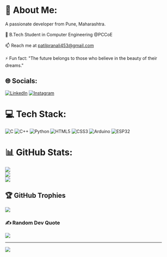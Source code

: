 # 💫 About Me:
A passionate developer from Pune, Maharashtra.<br><br>🌱 B.Tech Student in Computer Engineering @PCCoE<br><br>📫 Reach me at patilpranali453@gmail.com<br><br>⚡ Fun fact: "The future belongs to those who believe in the beauty of their dreams."

## 🌐 Socials:
[![LinkedIn](https://img.shields.io/badge/LinkedIn-%230077B5.svg?logo=linkedin&logoColor=white)](https://linkedin.com/in/pranali-patil-180763292/) 
[![Instagram](https://img.shields.io/badge/Instagram-%23E4405F.svg?logo=Instagram&logoColor=white)](https://instagram.com/Pranali_Patil_305)

# 💻 Tech Stack:
![C](https://img.shields.io/badge/c-%2300599C.svg?style=for-the-badge&logo=c&logoColor=white) 
![C++](https://img.shields.io/badge/c++-%2300599C.svg?style=for-the-badge&logo=c%2B%2B&logoColor=white) 
![Python](https://img.shields.io/badge/python-%2314354C.svg?style=for-the-badge&logo=python&logoColor=white) 
![HTML5](https://img.shields.io/badge/html5-%23E34F26.svg?style=for-the-badge&logo=html5&logoColor=white) 
![CSS3](https://img.shields.io/badge/css3-%231572B6.svg?style=for-the-badge&logo=css3&logoColor=white) 
![Arduino](https://img.shields.io/badge/arduino-%23E34F26.svg?style=for-the-badge&logo=arduino&logoColor=white) 
![ESP32](https://img.shields.io/badge/esp32-%23E34F26.svg?style=for-the-badge&logo=esp32&logoColor=white) 

# 📊 GitHub Stats:
![](https://github-readme-stats.vercel.app/api?username=pranalipatil21&theme=dark&hide_border=false&include_all_commits=true&count_private=false)<br/>
![](https://github-readme-streak-stats.herokuapp.com/?user=pranalipatil21&theme=dark&hide_border=false)<br/>
![](https://github-readme-stats.vercel.app/api/top-langs/?username=pranalipatil21&theme=dark&hide_border=false&include_all_commits=true&count_private=false&layout=compact)

## 🏆 GitHub Trophies
![](https://github-profile-trophy.vercel.app/?username=pranalipatil21&theme=monokai&no-frame=false&no-bg=true&margin-w=4)

### ✍️ Random Dev Quote
![](https://quotes-github-readme.vercel.app/api?type=horizontal&theme=radical)

---
[![](https://visitcount.itsvg.in/api?id=pranalipatil21&icon=6&color=0)](https://visitcount.itsvg.in)

<!-- Proudly created with GPRM ( https://gprm.itsvg.in ) -->
